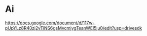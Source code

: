 # Ai
https://docs.google.com/document/d/117w-pUpYLz8R40zj2vTiNS6gsMvcmjvgTeanWEl5ju0/edit?usp=drivesdk
